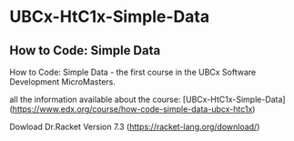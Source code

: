 # UBCx-HtC1x-Simple-Data
## How to Code: Simple Data 
How to Code: Simple Data - the first course in the UBCx Software Development MicroMasters.

all the information available about the course: [UBCx-HtC1x-Simple-Data] (https://www.edx.org/course/how-code-simple-data-ubcx-htc1x)

Dowload Dr.Racket Version 7.3 (https://racket-lang.org/download/)
